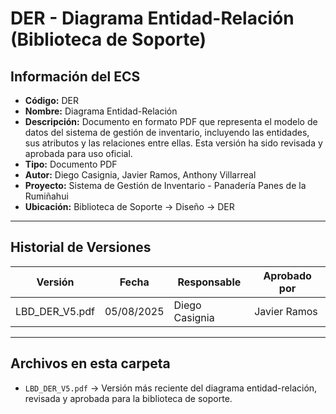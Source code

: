 # DER - Diagrama Entidad-Relación (Biblioteca de Soporte)

## Información del ECS
- **Código:** DER  
- **Nombre:** Diagrama Entidad-Relación  
- **Descripción:** Documento en formato PDF que representa el modelo de datos del sistema de gestión de inventario, incluyendo las entidades, sus atributos y las relaciones entre ellas. Esta versión ha sido revisada y aprobada para uso oficial.  
- **Tipo:** Documento PDF  
- **Autor:** Diego Casignia, Javier Ramos, Anthony Villarreal  
- **Proyecto:** Sistema de Gestión de Inventario - Panadería Panes de la Rumiñahui  
- **Ubicación:** Biblioteca de Soporte → Diseño → DER  

---

## Historial de Versiones

| Versión           | Fecha       | Responsable       | Aprobado por      |
|-------------------|------------|-------------------|-------------------|
| LBD_DER_V5.pdf    | 05/08/2025 | Diego Casignia    | Javier Ramos      |

---

## Archivos en esta carpeta
- `LBD_DER_V5.pdf` → Versión más reciente del diagrama entidad-relación, revisada y aprobada para la biblioteca de soporte.  
